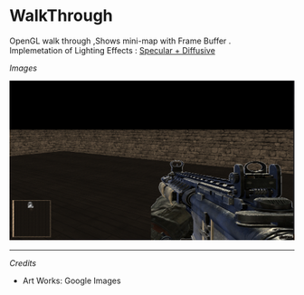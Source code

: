 # WalkThrough
OpenGL walk through ,Shows mini-map with Frame Buffer . <br>
Implemetation of Lighting Effects : [Specular + Diffusive](https://github.com/amangautam015/WalkThrough/blob/2f40c5f28b81750a1113e6b3543a5837a78b3388/res/shader/sh.shader#L21)

*Images* <br>

![Image](https://raw.githubusercontent.com/amangautam015/WalkThrough/master/DemoImages/1.png) <br>

---

*Credits* 
- Art Works: Google Images
